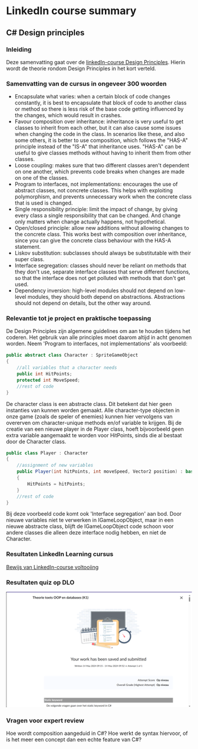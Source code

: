 # LinkedIn course summary

## C# Design principles

### Inleiding
Deze samenvatting gaat over de [linkedIn-course Design Principles](https://www.linkedin.com/learning/advanced-design-patterns-design-principles/). Hierin wordt de theorie rondom Design Principles in het kort verteld.

### Samenvatting van de cursus in ongeveer 300 woorden
- Encapsulate what varies: when a certain block of code changes constantly, it is best to encapsulate that block of code to another class or method so there is less risk of the base code getting influenced by the changes, which would result in crashes.
- Favour composition over inheritance: inheritance is very useful to get classes to inherit from each other, but it can also cause some issues when changing the code in the class. In scenarios like these, and also some others, it is better to use composition, which follows the "HAS-A" principle instead of the "IS-A" that inheritance uses. "HAS-A" can be useful to give classes methods without having to inherit them from other classes.
- Loose coupling: makes sure that two different classes aren't dependent on one another, which prevents code breaks when changes are made on one of the classes.
- Program to interfaces, not implementations: encourages the use of abstract classes, not concrete classes. This helps with exploiting polymorphism, and prevents unnecessary work when the concrete class that is used is changed.
- Single responsibility principle: limit the impact of change, by giving every class a single responsibility that can be changed. And change only matters when change actually happens, not hypothetical.
- Open/closed principle: allow new additions without allowing changes to the concrete class. This works best with composition over inheritance, since you can give the concrete class behaviour with the HAS-A statement.
- Liskov substitution: subclasses should always be substitutable with their super class.
- Interface segregation: classes should never be reliant on methods that they don't use, separate interface classes that serve different functions, so that the interface does not get polluted with methods that don't get used.
- Dependency inversion: high-level modules should not depend on low-level modules, they should both depend on abstractions. Abstractions should not depend on details, but the other way around.

### Relevantie tot je project en praktische toepassing
De Design Principles zijn algemene guidelines om aan te houden tijdens het coderen. Het gebruik van alle principles moet daarom altijd in acht genomen worden. Neem 'Program to interfaces, not implementations' als voorbeeld:

```C#
public abstract class Character : SpriteGameObject
{
    //all variables that a character needs
    public int HitPoints;
    protected int MoveSpeed;
    //rest of code
}
```

De character class is een abstracte class. Dit betekent dat hier geen instanties van kunnen worden gemaakt. Alle character-type objecten in onze game (zoals de speler of enemies) kunnen hier vervolgens van overerven om character-unique methods en/of variable te krijgen. Bij de creatie van een nieuwe player in de Player class, hoeft bijvoorbeeld geen extra variable aangemaakt te worden voor HitPoints, sinds die al bestaat door de Character class.

```C#
public class Player : Character
{
    //assignment of new variables
    public Player(int hitPoints, int moveSpeed, Vector2 position) : base(hitPoints, moveSpeed, position,"Images/Characters/playerCat@2x1", 0, " ", 0)
    {
        HitPoints = hitPoints;
    }
    //rest of code
}
```

Bij deze voorbeeld code komt ook 'Interface segregation' aan bod. Door nieuwe variables niet te verwerken in IGameLoopObject, maar in een nieuwe abstracte class, blijft de IGameLoopObject code schoon voor andere classes die alleen deze interface nodig hebben, en niet de Character.

### Resultaten LinkedIn Learning cursus
[Bewijs van LinkedIn-course voltooiing](https://www.linkedin.com/learning/me/my-library/completed?u=2132228)

### Resultaten quiz op DLO
![Bewijs van DLO quiz over K1](../LinkedInSummaries/DLOQuizBlok4.png)

### Vragen voor expert review
Hoe wordt composition aangeduid in C#? Hoe werkt de syntax hiervoor, of is het meer een concept dan een echte feature van C#?